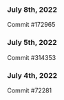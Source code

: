 ### July 8th, 2022

Commit #172965

### July 5th, 2022

Commit #314353


### July 4th, 2022

Commit #72281
